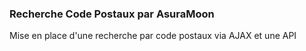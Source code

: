 ### Recherche Code Postaux par AsuraMoon

Mise en place d'une recherche par code postaux via AJAX et une API